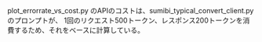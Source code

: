 
plot_errorrate_vs_cost.py のAPIのコストは、sumibi_typical_convert_client.pyのプロンプトが、
1回のリクエスト500トークン、レスポンス200トークンを消費するため、それをベースに計算している。


